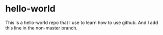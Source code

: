 # hello-world
This is a hello-world repo that I use to learn how to use github.
And I add this line in the non-master branch.
